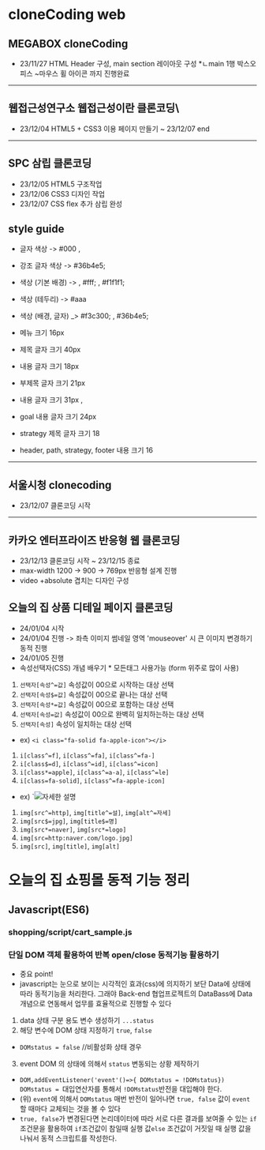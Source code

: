 # cloneCoding web
## MEGABOX cloneCoding
* 23/11/27 HTML Header 구성, main section 레이아웃 구성
*ㄴmain 1행 박스오피스 ~마우스 휠 아이콘 까지 진행완료
------
## 웹접근성연구소 웹접근성이란 클론코딩\
* 23/12/04 HTML5 + CSS3 이용 페이지 만들기 ~ 23/12/07 end
-------
## SPC 삼립 클론코딩
* 23/12/05 HTML5 구조작업
* 23/12/06 CSS3 디자인 작업
* 23/12/07 CSS flex 추가 삼립 완성
## style guide
* 글자 색상 -> #000 , 
* 강조 글자 색상 -> #36b4e5;
* 색상 (기본 배경) -> , #fff; ,  #f1f1f1;
* 색상 (테두리) -> #aaa
* 색상 (배경, 글자) _> #f3c300; , #36b4e5;
* 메뉴 크기 16px
* 제목 글자 크기 40px
* 내용 글자 크기 18px

* 부제목 글자 크기 21px
* 내용 글자 크기 31px ,
* goal 내용 글자 크기 24px
* strategy 제목 글자 크기 18
* header, path, strategy, footer 내용 크기 16
------------
## 서울시청 clonecoding
* 23/12/07 클론코딩 시작
--------------
## 카카오 엔터프라이즈 반응형 웹 클론코딩
* 23/12/13 클론코딩 시작 ~ 23/12/15 종료
* max-width 1200 -> 900 -> 769px 반응형 설계 진행
* video +absolute 겹치는 디자인 구성
## 오늘의 집 상품 디테일 페이지 클론코딩
* 24/01/04 시작
* 24/01/04 진행 -> 좌측 이미지 썸네일 영역 'mouseover' 시 큰 이미지 변경하기 동적 진행
* 24/01/05 진행
* 속성선택자(CSS) 개념 배우기 * 모든태그 사용가능 (form 위주로 많이 사용)
1. `선택자[속성^=값]` 속성값이 00으로 시작하는 대상 선택
2. `선택자[속성$=값]` 속성값이 00으로 끝나는 대상 선택
3. `선택자[속성*=값]` 속성값이 00으로 포함하는 대상 선택
4. `선택자[속성=값]` 속성값이 00으로 완벽히 일치하는하는 대상 선택
5. `선택자[속성]` 속성이 일치하는 대상 선택
* ex) `<i class="fa-solid fa-apple-icon"></i>`
1. `i[class^=f]`, `i[class^=fa]`, `i[class^=fa-]`
2. `i[class$=d]`, `i[class^=id]`, `i[class^=icon]`
3. `i[class*=apple]`, `i[class^=a-a]`, `i[class^=le]`
4. `i[class=fa-solid]`, `i[class^=fa-apple-icon]`
* ex) `<img src="http:naver.com/logo.jpg" title="설명" alt="자세한 설명">
1. `img[src^=http]`, `img[title^=설]`, `img[alt^=자세]`
2. `img[src$=jpg]`, `img[title$=명]`
3. `img[src*=naver]`, `img[src*=logo]`
4. `img[src=http:naver.com/logo.jpg]`
5. `img[src]`, `img[title]`, `img[alt]`
# 오늘의 집 쇼핑몰 동적 기능 정리
## Javascript(ES6)
### shopping/script/cart_sample.js
### 단일 DOM 객체 활용하여 반복 open/close 동적기능 활용하기
* 중요 point!
* javascript는 눈으로 보이는 시각적인 효과(css)에 의지하기 보단 Data에 상태에 따라 동적기능을 처리한다. 그래야 Back-end 협업프로젝트의 DataBass에 Data 개념으로 연동해서 업무를 효율적으로 진행할 수 있다
1. data 상태 구분 용도 변수 생성하기 `...status`
2. 해당 변수에 DOM 상태 지정하기 `true`, `false`
* `DOMstatus = false` //비활성화 상태 경우
3. event DOM 의 상태에 의해서 `status` 변동되는 상황 제작하기
* `DOM,addEventListener('event'()=>{ DOMstatus = !DOMstatus})`
`DOMstatus = `대입연산자를 통해서 `!DOMstatus`반전을 대입해야 한다.
* (위) `event`에 의해서 `DOMstatus` 매번 반전이 일어나면 `true, false` 값이 `event` 할 때마다 교체되는 것을 볼 수 있다
* `true, false`가 변경된다면 논리데이터에 따라 서로 다른 결과를 보여줄 수 있는 `if`조건문을 활용하여 `if`조건값이 참일때 실행 값`else` 조건값이 거짓일 때 실행 값을 나눠서 동적 스크립트를 작성한다. 